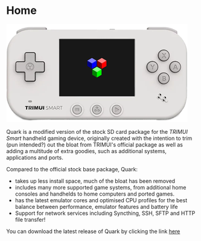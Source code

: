 # Home

![A white TRIMUI Smart with the Quark default boot logo](assets/img/trimui_smart_quark.png)

Quark is a modified version of the stock SD card package for the *TRIMUI Smart* handheld gaming device, originally created with the intention to trim (pun intended?) out the bloat from TRIMUI's official package as well as adding a multitude of extra goodies, such as additional systems, applications and ports. 

Compared to the official stock base package, Quark:

* takes up less install space, much of the bloat has been removed
* includes many more supported game systems, from additional home consoles and handhelds to home computers and ported games.
* has the latest emulator cores and optimised CPU profiles for the best balance between performance, emulator features and battery life
* Support for network services including Syncthing, SSH, SFTP and HTTP file transfer!

You can download the latest release of Quark by clicking the link [here](https://github.com/cobaltgit/Quark/releases/latest)
